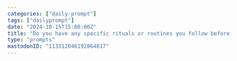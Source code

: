 ```yaml
---
categories: ["daily-prompt"]
tags: ["dailyprompt"]
date: "2024-10-15T15:00:00Z"
title: "Do you have any specific rituals or routines you follow before starting your workday?"
type: "prompts"
mastodonID: "113312046192864817"
---
```

